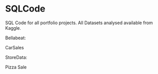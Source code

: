 # SQLCode

SQL Code for all portfolio projects. All Datasets analysed available from Kaggle. 

Bellabeat: 


CarSales


StoreData:



Pizza Sale
